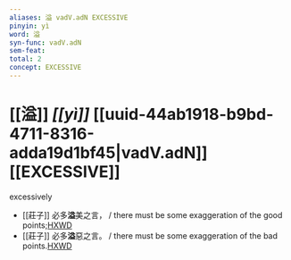 ```yaml
---
aliases: 溢 vadV.adN EXCESSIVE
pinyin: yì
word: 溢
syn-func: vadV.adN
sem-feat: 
total: 2
concept: EXCESSIVE 
---
```

# [[溢]] *[[yì]]*  [[uuid-44ab1918-b9bd-4711-8316-adda19d1bf45|vadV.adN]] [[EXCESSIVE]]
excessively
 - [[莊子]] 必多**溢**美之言， / there must be some exaggeration of the good points;[HXWD](https://hxwd.org/textview.html?location=KR5c0126_tls_004-8a.39)
 - [[莊子]] 必多**溢**惡之言。 / there must be some exaggeration of the bad points.[HXWD](https://hxwd.org/textview.html?location=KR5c0126_tls_004-8a.41)